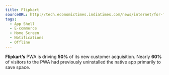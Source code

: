 ```yaml
---
title: Flipkart
sourceURL: http://tech.economictimes.indiatimes.com/news/internet/for-flipkart-this-app-makes-rural-connect/59676200
tags:
  - App Shell
  - E-commerce
  - Home Screen
  - Notifications
  - Offline
---
```


**Flipkart’s** PWA is driving **50%** of its new customer acquisition. Nearly **60%** of visitors to the PWA had previously uninstalled the native app primarily to save space.
